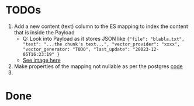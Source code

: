 # TODOs
1. Add a new content (text) column to the ES mapping to index the content that is inside the Payload
    - Q: Look into Payload as it stores JSON like ```{"file": "blabla.txt", "text": "...the chunk's text...", "vector_provider": "xxxx", "vector_generator: "TODO", "last_update": "20023-12-05T16:23:19" }```
    - [See image here](https://github.com/freemindlabsinc/FreeMindLabs.KernelMemory.Elasticsearch/blob/main/content/images/DataPage2.jpg)
2. Make properties of the mapping not nullable as per the postgres [code](https://github.com/microsoft/kernel-memory-postgres/blob/58df8fa4cee89add3ba6e49e00535aa1f7b43b02/PostgresMemoryStorage/Db/PostgresDbClient.cs#L142)
3. 

# Done